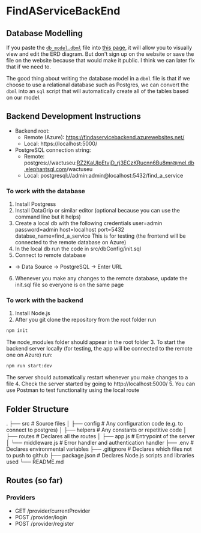 # FindAServiceBackEnd

## Database Modelling
If you paste the [`db_model.dbml`](https://github.com/LeonidGoldberg/FindAServiceBackEnd/blob/main/db_model.dbml) file into [this page](https://dbdiagram.io/d), it will allow you to visually view and edit the ERD diagram. But don't sign up on the website or save the file on the website because that would make it public. I think we can later fix that if we need to.

The good thing about writing the database model in a `dbml` file is that if we choose to use a relational database such as Postgres, we can convert the `dbml` into an `sql` script that will automatically create all of the tables based on our model.

## Backend Development Instructions
- Backend root:
  - Remote (Azure): https://findaservicebackend.azurewebsites.net/
  - Local: https://localhost:5000/
- PostgreSQL connection string:
  - Remote: postgres://wactuseu:RZ2KaUIpEtvjD_rj3ECzKRucnn6Bu8mr@mel.db.elephantsql.com/wactuseu
  - Local: postgresql://admin:admin@localhost:5432/find_a_service

### To work with the database
1. Install Postgress 
2. Install DataGrip or similar editor (optional because you can use the command line but it helps)
3. Create a local db with the following credentials
  user=admin
  password=admin
  host=localhost
  port=5432
  databse_name=find_a_service
  This is for testing (the frontend will be connected to the remote database on Azure)
4. In the local db run the code in src/dbConfig/init.sql
5. Connect to remote database
  + -> Data Source -> PostgreSQL -> Enter URL
6. Whenever you make any changes to the remote database, update the init.sql file so everyone is on the same page

### To work with the backend
1. Install Node.js
2. After you git clone the repository from the root folder run
```bash
npm init
```
  The node_modules folder should appear in the root folder
3. To start the backend server locally (for testing, the app will be connected to the remote one on Azure) run:
```bash
npm run start:dev
```
  The server should automatically restart whenever you make changes to a file
4. Check the server started by going to http://localhost:5000/
5. You can use Postman to test functionality using the local route

## Folder Structure
.
├── src                 # Source files
│   ├── config          # Any configuration code (e.g. to connect to postgres)
│   ├── helpers         # Any constants or repetitive code
│   ├── routes          # Declares all the routes
│   ├── app.js          # Entrypoint of the server
│   └── middleware.js   # Error handler and authentication handler
├── .env                # Declares environmental variables
├── .gitignore          # Declares which files not to push to github
├── package.json        # Declares Node.js scripts and libraries used
└── README.md

## Routes (so far)

### Providers
- GET     /provider/currentProvider
- POST    /provider/login
- POST    /provider/register